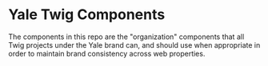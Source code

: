 # Yale Twig Components

The components in this repo are the "organization" components that all Twig projects under the Yale brand can, and should use when appropriate in order to maintain brand consistency across web properties.
